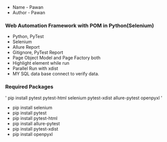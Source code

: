 - Name - Pawan
- Author - Pawan


### Web Automation Framework with POM in Python(Selenium)

- Python, PyTest
- Selenium
- Allure Report
- Gitignore, PyTest Report
- Page Object Model and Page Factory both
- Highlight element while run
- Parallel Run with xdist
- MY SQL data base connect to verify data.

### Required Packages

' pip install pytest pytest-html selenium pytest-xdist allure-pytest openpyxl '

- pip install selenium
- pip install pytest 
- pip install pytest-html 
- pip install allure-pytest
- pip install pytest-xdist 
- pip install openpyxl




    